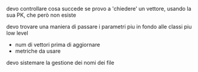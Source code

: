 
devo controllare cosa succede se provo a 'chiedere' un vettore, usando la sua PK, che però non esiste

devo trovare una maniera di passare i parametri piu in fondo alle classi piu low level
 - num di vettori prima di aggiornare
 - metriche da usare

devo sistemare la gestione dei nomi dei file

